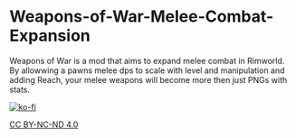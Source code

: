 # Weapons-of-War-Melee-Combat-Expansion
Weapons of War is a mod that aims to expand melee combat in Rimworld. By allowwing a pawns melee dps to scale with level and manipulation and adding Reach, your melee weapons will become more then just PNGs with stats.

[![ko-fi](https://ko-fi.com/img/githubbutton_sm.svg)](https://ko-fi.com/M4M44PFV1)

[CC BY-NC-ND 4.0](https://creativecommons.org/licenses/by-nc/4.0/)
